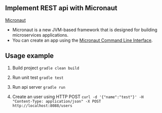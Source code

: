 ## Implement REST api with Micronaut
[Micronaut](https://micronaut.io/index.html) 
* Micronaut is a new JVM-based framework that is designed for building microservices applications.
* You can create an app using the [Micronaut Command Line Interface](https://docs.micronaut.io/snapshot/guide/index.html#cli).

## Usage example

1. Build project
   `gradle clean build`

2. Run unit test
   `gradle test`

3. Run api server
   `gradle run`
   
4. Create an user using HTTP POST
   `curl -d '{"name":"test"}' -H "Content-Type: application/json" -X POST http://localhost:8088/users`
